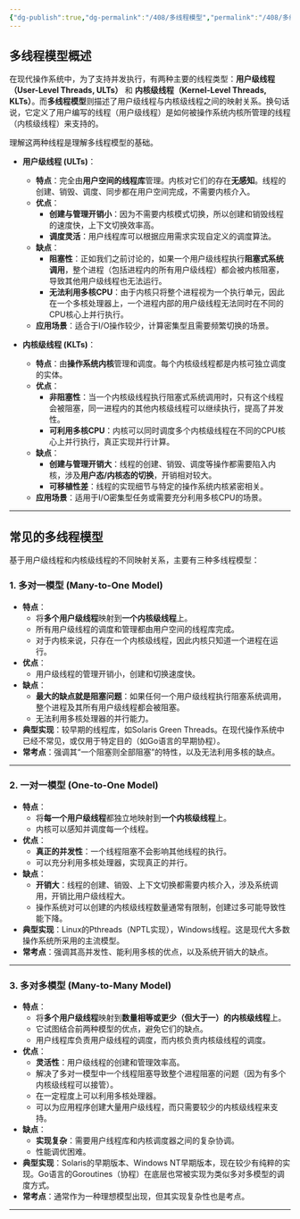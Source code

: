 ```yaml
---
{"dg-publish":true,"dg-permalink":"/408/多线程模型","permalink":"/408/多线程模型/","dgShowBacklinks":true,"dgShowLocalGraph":true,"dgShowInlineTitle":true}
---
```


## 多线程模型概述
在现代操作系统中，为了支持并发执行，有两种主要的线程类型：**用户级线程（User-Level Threads, ULTs）** 和 **内核级线程（Kernel-Level Threads, KLTs）**。而**多线程模型**则描述了用户级线程与内核级线程之间的映射关系。换句话说，它定义了用户编写的线程（用户级线程）是如何被操作系统内核所管理的线程（内核级线程）来支持的。

理解这两种线程是理解多线程模型的基础。

- **用户级线程 (ULTs)**：
    
    - **特点**：完全由**用户空间的线程库**管理。内核对它们的存在**无感知**。线程的创建、销毁、调度、同步都在用户空间完成，不需要内核介入。
    - **优点**：
        - **创建与管理开销小**：因为不需要内核模式切换，所以创建和销毁线程的速度快，上下文切换效率高。
        - **调度灵活**：用户线程库可以根据应用需求实现自定义的调度算法。
    - **缺点**：
        - **阻塞性**：正如我们之前讨论的，如果一个用户级线程执行**阻塞式系统调用**，整个进程（包括进程内的所有用户级线程）都会被内核阻塞，导致其他用户级线程也无法运行。
        - **无法利用多核CPU**：由于内核只将整个进程视为一个执行单元，因此在一个多核处理器上，一个进程内部的用户级线程无法同时在不同的CPU核心上并行执行。
    - **应用场景**：适合于I/O操作较少，计算密集型且需要频繁切换的场景。
- **内核级线程 (KLTs)**：
    
    - **特点**：由**操作系统内核**管理和调度。每个内核级线程都是内核可独立调度的实体。
    - **优点**：
        - **非阻塞性**：当一个内核级线程执行阻塞式系统调用时，只有这个线程会被阻塞，同一进程内的其他内核级线程可以继续执行，提高了并发性。
        - **可利用多核CPU**：内核可以同时调度多个内核级线程在不同的CPU核心上并行执行，真正实现并行计算。
    - **缺点**：
        - **创建与管理开销大**：线程的创建、销毁、调度等操作都需要陷入内核，涉及**用户态/内核态的切换**，开销相对较大。
        - **可移植性差**：线程的实现细节与特定的操作系统内核紧密相关。
    - **应用场景**：适用于I/O密集型任务或需要充分利用多核CPU的场景。

---



## 常见的多线程模型
基于用户级线程和内核级线程的不同映射关系，主要有三种多线程模型：

### 1. 多对一模型 (Many-to-One Model)
- **特点**：
    - 将**多个用户级线程**映射到**一个内核级线程**上。
    - 所有用户级线程的调度和管理都由用户空间的线程库完成。
    - 对于内核来说，只存在一个内核级线程，因此内核只知道一个进程在运行。
- **优点**：
    - 用户级线程的管理开销小，创建和切换速度快。
- **缺点**：
    - **最大的缺点就是阻塞问题**：如果任何一个用户级线程执行阻塞系统调用，整个进程及其所有用户级线程都会被阻塞。
    - 无法利用多核处理器的并行能力。
- **典型实现**：较早期的线程库，如Solaris Green Threads。在现代操作系统中已经不常见，或仅用于特定目的（如Go语言的早期协程）。
- **常考点**：强调其“一个阻塞则全部阻塞”的特性，以及无法利用多核的缺点。

---


### 2. 一对一模型 (One-to-One Model)
- **特点**：
    - 将**每一个用户级线程**都独立地映射到**一个内核级线程**上。
    - 内核可以感知并调度每一个线程。
- **优点**：
    - **真正的并发性**：一个线程阻塞不会影响其他线程的执行。
    - 可以充分利用多核处理器，实现真正的并行。
- **缺点**：
    - **开销大**：线程的创建、销毁、上下文切换都需要内核介入，涉及系统调用，开销比用户级线程大。
    - 操作系统对可以创建的内核级线程数量通常有限制，创建过多可能导致性能下降。
- **典型实现**：Linux的Pthreads（NPTL实现），Windows线程。这是现代大多数操作系统所采用的主流模型。
- **常考点**：强调其高并发性、能利用多核的优点，以及系统开销大的缺点。

---


### 3. 多对多模型 (Many-to-Many Model)
- **特点**：
    - 将**多个用户级线程**映射到**数量相等或更少（但大于一）的内核级线程**上。
    - 它试图结合前两种模型的优点，避免它们的缺点。
    - 用户线程库负责用户级线程的调度，而内核负责内核级线程的调度。
- **优点**：
    - **灵活性**：用户级线程的创建和管理效率高。
    - 解决了多对一模型中一个线程阻塞导致整个进程阻塞的问题（因为有多个内核级线程可以接管）。
    - 在一定程度上可以利用多核处理器。
    - 可以为应用程序创建大量用户级线程，而只需要较少的内核级线程来支持。
- **缺点**：
    - **实现复杂**：需要用户线程库和内核调度器之间的复杂协调。
    - 性能调优困难。
- **典型实现**：Solaris的早期版本、Windows NT早期版本，现在较少有纯粹的实现。Go语言的Goroutines（协程）在底层也常被实现为类似多对多模型的调度方式。
- **常考点**：通常作为一种理想模型出现，但其实现复杂性也是考点。

---
